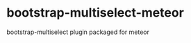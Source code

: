 bootstrap-multiselect-meteor
============================

bootstrap-multiselect plugin packaged for meteor
